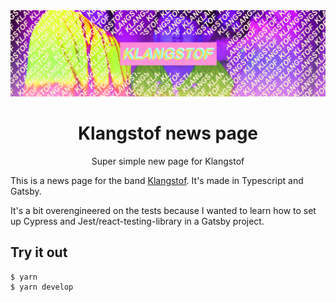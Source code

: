 <div align="center">
  <img src="./banner.png" />
  <h1>Klangstof news page</h1>
  <p>Super simple new page for Klangstof</p>
</div>

This is a news page for the band [Klangstof](https://klangstof.com). It's made in Typescript and Gatsby.

It's a bit overengineered on the tests because I wanted to learn how to set up Cypress and Jest/react-testing-library in a Gatsby project.

## Try it out

```bash
$ yarn
$ yarn develop
```
